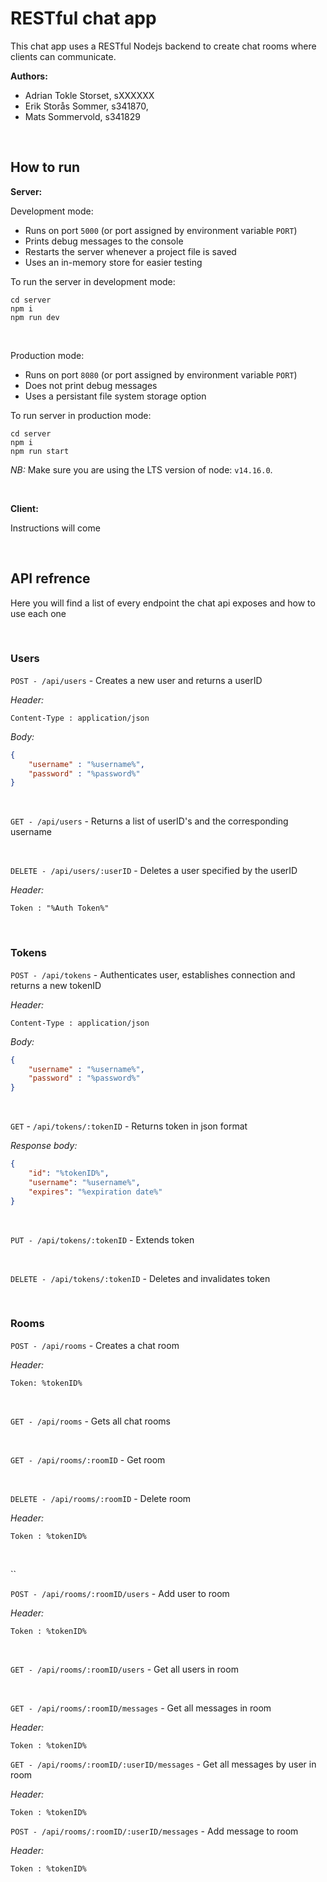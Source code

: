 # RESTful chat app

This chat app uses a RESTful Nodejs backend to create chat rooms where clients can communicate.

**Authors:**
- Adrian Tokle Storset, sXXXXXX
- Erik Storås Sommer, s341870,
- Mats Sommervold, s341829

<br>

## How to run

**Server:**

Development mode:
- Runs on port `5000` (or port assigned by environment variable `PORT`)
- Prints debug messages to the console
- Restarts the server whenever a project file is saved
- Uses an in-memory store for easier testing

To run the server in development mode:
```
cd server
npm i
npm run dev
```

<br>

Production mode:
- Runs on port `8080` (or port assigned by environment variable `PORT`)
- Does not print debug messages
- Uses a persistant file system storage option

To run server in production mode:
```
cd server
npm i
npm run start
```

*NB:* Make sure you are using the LTS version of node: `v14.16.0`.

<br>

**Client:**

Instructions will come

<br>

## API refrence

Here you will find a list of every endpoint the chat api exposes and how to use each one

<br>

### Users

`POST - /api/users` - Creates a new user and returns a userID
 
*Header:* 

```
Content-Type : application/json
```

*Body:*

```json
{
    "username" : "%username%",
    "password" : "%password%"
}
```

<br>

`GET - /api/users` - Returns a list of userID's and the corresponding username

<br>

`DELETE - /api/users/:userID` - Deletes a user specified by the userID

*Header:* 

```
Token : "%Auth Token%"
```

<br>

### Tokens

`POST - /api/tokens` - Authenticates user, establishes connection and returns a new tokenID
 
*Header:* 

```
Content-Type : application/json
```

*Body:*

```json
{
    "username" : "%username%",
    "password" : "%password%"
}
```

<br>

`GET` - `/api/tokens/:tokenID` - Returns token in json format

*Response body:*
```json
{
    "id": "%tokenID%",
    "username": "%username%",
    "expires": "%expiration date%"
}
```

<br>

`PUT - /api/tokens/:tokenID` - Extends token

<br>

`DELETE - /api/tokens/:tokenID` - Deletes and invalidates token

<br>

### Rooms

`POST - /api/rooms` - Creates a chat room

*Header:*

```
Token: %tokenID%
```

<br>

`GET - /api/rooms` - Gets all chat rooms

<br>

`GET - /api/rooms/:roomID` - Get room

<br>

`DELETE - /api/rooms/:roomID` - Delete room

*Header:*

```
Token : %tokenID%
```

<br>

``

`POST - /api/rooms/:roomID/users` - Add user to room

*Header:*
```
Token : %tokenID%
```

<br>

`GET - /api/rooms/:roomID/users` - Get all users in room

<br>

`GET - /api/rooms/:roomID/messages` - Get all messages in room

*Header:*
```
Token : %tokenID%
```

`GET - /api/rooms/:roomID/:userID/messages` - Get all messages by user in room

*Header:*
```
Token : %tokenID%
```

`POST - /api/rooms/:roomID/:userID/messages` - Add message to room

*Header:*
```
Token : %tokenID%
```